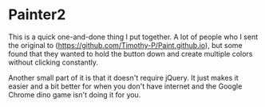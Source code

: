 # Painter2
This is a quick one-and-done thing I put together. A lot of people who I sent the original to (https://github.com/Timothy-P/Paint.github.io), but some found that they wanted to hold the button down and create multiple colors without clicking constantly.

Another small part of it is that it doesn't require jQuery. It just makes it easier and a bit better for when you don't have internet and the Google Chrome dino game isn't doing it for you.
